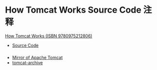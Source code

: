 How Tomcat Works Source Code 注释
===
[How Tomcat Works (ISBN 9780975212806)](http://book.naver.com/bookdb/book_detail.nhn?bid=2014999)
- [Source Code](http://brainysoftware.com/download;jsessionid=FC4D1791BD0CE2682ECB23DD7EF7750F)

### 
- [Mirror of Apache Tomcat](https://github.com/apache/tomcat)
- [tomcat-archive](http://archive.apache.org/dist/tomcat/)
